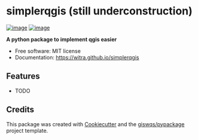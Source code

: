 # simplerqgis (still underconstruction)


[![image](https://img.shields.io/pypi/v/simplerqgis.svg)](https://pypi.python.org/pypi/simplerqgis)
[![image](https://img.shields.io/conda/vn/conda-forge/simplerqgis.svg)](https://anaconda.org/conda-forge/simplerqgis)


**A python package to implement qgis easier**


-   Free software: MIT license
-   Documentation: https://witra.github.io/simplerqgis
    

## Features

-   TODO

## Credits

This package was created with [Cookiecutter](https://github.com/cookiecutter/cookiecutter) and the [giswqs/pypackage](https://github.com/giswqs/pypackage) project template.
